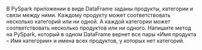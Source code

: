 В PySpark приложении в виде DataFrame заданы продукты, категории и связи между ними. Каждому продукту может соответствовать несколько категорий или ни одной. 
А каждой категории может соответствовать несколько продуктов или ни одного. Напишите метод на PySpark, который в одном DataFrame вернет все пары «Имя продукта – Имя категории» и имена всех продуктов, у которых нет категорий.
